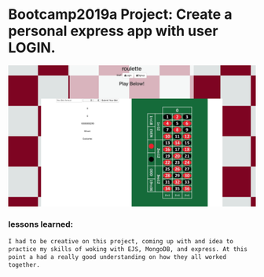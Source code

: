 # Bootcamp2019a Project: Create a personal express app with user LOGIN.

![alt tag](/public/img/home.png)

### lessons learned:
```
I had to be creative on this project, coming up with and idea to practice my skills of woking with EJS, MongoDB, and express. At this point a had a really good understanding on how they all worked together.
```

